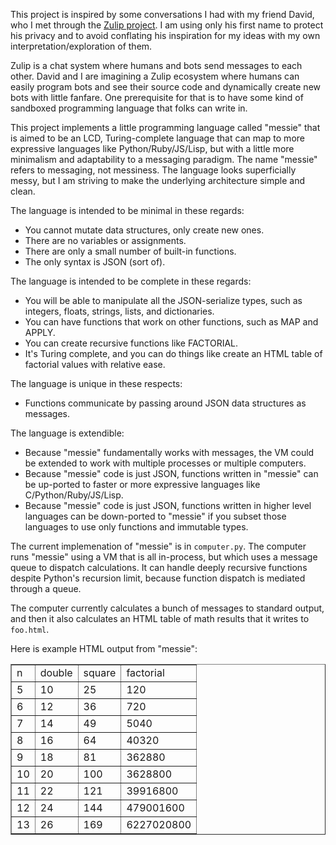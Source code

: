 This project is inspired by some conversations I had
with my friend David, who I met through the
[Zulip project](https://github.com/zulip/zulip).  I am
using only his first name to protect his privacy and to
avoid conflating his inspiration for my ideas with my
own interpretation/exploration of them.

Zulip is a chat system where humans and bots send messages
to each other.  David and I are imagining a Zulip ecosystem
where humans can easily program bots and see their source
code and dynamically create new bots with little fanfare.
One prerequisite for that is to have some kind of sandboxed
programming language that folks can write in.

This project implements a little programming language called
"messie" that is aimed to be an LCD, Turing-complete language
that can map to more expressive languages like Python/Ruby/JS/Lisp,
but with a little more minimalism and adaptability to a messaging
paradigm.  The name "messie" refers to messaging, not messiness.
The language looks superficially messy, but I am striving to
make the underlying architecture simple and clean.

The language is intended to be minimal in these regards:
- You cannot mutate data structures, only create new ones.
- There are no variables or assignments.
- There are only a small number of built-in functions.
- The only syntax is JSON (sort of).

The language is intended to be complete in these regards:
- You will be able to manipulate all the JSON-serialize types,
such as integers, floats, strings, lists, and dictionaries.
- You can have functions that work on other functions, such
as MAP and APPLY.
- You can create recursive functions like FACTORIAL.
- It's Turing complete, and you can do things like create an HTML table
of factorial values with relative ease.

The language is unique in these respects:
- Functions communicate by passing around JSON data structures as messages.

The language is extendible:
- Because "messie" fundamentally works with messages, the VM could be
extended to work with multiple processes or multiple computers.
- Because "messie" code is just JSON, functions written in "messie" can
be up-ported to faster or more expressive languages like C/Python/Ruby/JS/Lisp.
- Because "messie" code is just JSON, functions written in higher level
languages can be down-ported to "messie" if you subset those languages to use
only functions and immutable types.

The current implemenation of "messie" is in `computer.py`.  The computer
runs "messie" using a VM that is all in-process, but which uses a message
queue to dispatch calculations.   It can handle deeply recursive functions
despite Python's recursion limit, because function dispatch is mediated
through a queue.

The computer currently calculates a bunch of messages to standard output,
and then it also calculates an HTML table of math results that it writes
to `foo.html`.

Here is example HTML output from "messie":

<table border=1>
<tr><td>n</td><td>double</td><td>square</td><td>factorial</td></tr>
<tr><td>5</td><td>10</td><td>25</td><td>120</td></tr>
<tr><td>6</td><td>12</td><td>36</td><td>720</td></tr>
<tr><td>7</td><td>14</td><td>49</td><td>5040</td></tr>
<tr><td>8</td><td>16</td><td>64</td><td>40320</td></tr>
<tr><td>9</td><td>18</td><td>81</td><td>362880</td></tr>
<tr><td>10</td><td>20</td><td>100</td><td>3628800</td></tr>
<tr><td>11</td><td>22</td><td>121</td><td>39916800</td></tr>
<tr><td>12</td><td>24</td><td>144</td><td>479001600</td></tr>
<tr><td>13</td><td>26</td><td>169</td><td>6227020800</td></tr>
</table>



